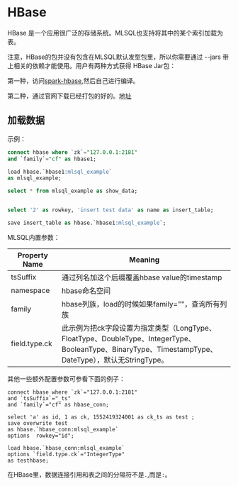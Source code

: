 # HBase

HBase 是一个应用很广泛的存储系统。MLSQL也支持将其中的某个索引加载为表。

注意，HBase的包并没有包含在MLSQL默认发型包里，所以你需要通过 --jars 带上相关的依赖才能使用。用户有两种方式获得
HBase Jar包：

第一种，访问[spark-hbase](https://github.com/allwefantasy/spark-hbase),然后自己进行编译。

第二种，通过官网下载已经打包的好的。[地址](http://download.mlsql.tech/1.4.0-SNAPSHOT/mlsql-hbase/)

## 加载数据

示例：

```sql
connect hbase where `zk`="127.0.0.1:2181"
and `family`="cf" as hbase1;

load hbase.`hbase1:mlsql_example`
as mlsql_example;

select * from mlsql_example as show_data;


select '2' as rowkey, 'insert test data' as name as insert_table;

save insert_table as hbase.`hbase1:mlsql_example`;
```

MLSQL内置参数：

| Property Name  |  Meaning |
|---|---|
| tsSuffix |通过列名加这个后缀覆盖hbase value的timestamp|
|namespace|hbase命名空间|
| family |hbase列族，load的时候如果family=""，查询所有列族|
| field.type.ck |此示例为把ck字段设置为指定类型（LongType、FloatType、DoubleType、IntegerType、BooleanType、BinaryType、TimestampType、DateType），默认无StringType。|

其他一些额外配置参数可参看下面的例子：

```
connect hbase where `zk`="127.0.0.1:2181"
and `tsSuffix`="_ts"
and `family`="cf" as hbase_conn;

select 'a' as id, 1 as ck, 1552419324001 as ck_ts as test ;
save overwrite test
as hbase.`hbase_conn:mlsql_example`
options  rowkey="id";

load hbase.`hbase_conn:mlsql_example`
options `field.type.ck`="IntegerType"
as testhbase;
```

在HBase里，数据连接引用和表之间的分隔符不是`.`,而是`:`。

